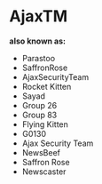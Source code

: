 # AjaxTM

**also known as:**
- Parastoo
- SaffronRose
- AjaxSecurityTeam
- Rocket Kitten
- Sayad
- Group 26
- Group 83
- Flying Kitten
- G0130
- Ajax Security Team
- NewsBeef
- Saffron Rose
- Newscaster
